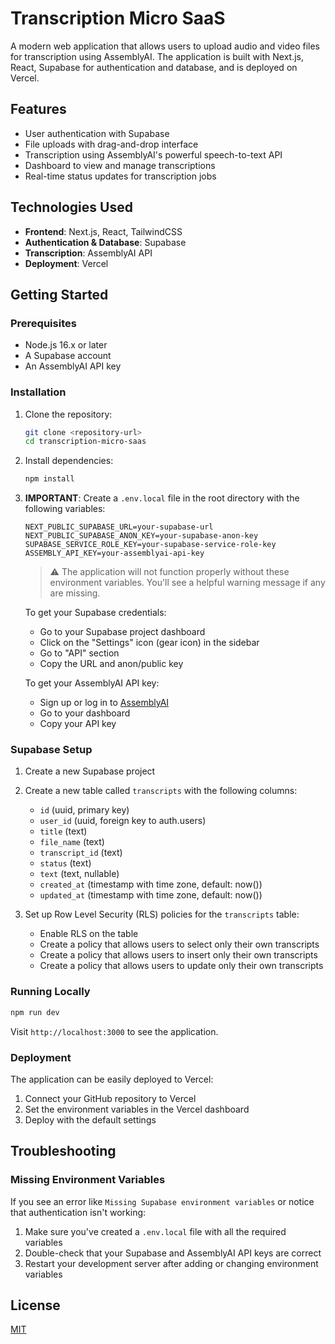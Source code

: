 # Transcription Micro SaaS

A modern web application that allows users to upload audio and video files for transcription using AssemblyAI. The application is built with Next.js, React, Supabase for authentication and database, and is deployed on Vercel.

## Features

- User authentication with Supabase
- File uploads with drag-and-drop interface
- Transcription using AssemblyAI's powerful speech-to-text API
- Dashboard to view and manage transcriptions
- Real-time status updates for transcription jobs

## Technologies Used

- **Frontend**: Next.js, React, TailwindCSS
- **Authentication & Database**: Supabase
- **Transcription**: AssemblyAI API
- **Deployment**: Vercel

## Getting Started

### Prerequisites

- Node.js 16.x or later
- A Supabase account
- An AssemblyAI API key

### Installation

1. Clone the repository:
   ```bash
   git clone <repository-url>
   cd transcription-micro-saas
   ```

2. Install dependencies:
   ```bash
   npm install
   ```

3. **IMPORTANT**: Create a `.env.local` file in the root directory with the following variables:
   ```
   NEXT_PUBLIC_SUPABASE_URL=your-supabase-url
   NEXT_PUBLIC_SUPABASE_ANON_KEY=your-supabase-anon-key
   SUPABASE_SERVICE_ROLE_KEY=your-supabase-service-role-key
   ASSEMBLY_API_KEY=your-assemblyai-api-key
   ```

   > ⚠️ The application will not function properly without these environment variables. You'll see a helpful warning message if any are missing.

   To get your Supabase credentials:
   - Go to your Supabase project dashboard
   - Click on the "Settings" icon (gear icon) in the sidebar
   - Go to "API" section
   - Copy the URL and anon/public key

   To get your AssemblyAI API key:
   - Sign up or log in to [AssemblyAI](https://www.assemblyai.com/)
   - Go to your dashboard
   - Copy your API key

### Supabase Setup

1. Create a new Supabase project
2. Create a new table called `transcripts` with the following columns:
   - `id` (uuid, primary key)
   - `user_id` (uuid, foreign key to auth.users)
   - `title` (text)
   - `file_name` (text)
   - `transcript_id` (text)
   - `status` (text)
   - `text` (text, nullable)
   - `created_at` (timestamp with time zone, default: now())
   - `updated_at` (timestamp with time zone, default: now())

3. Set up Row Level Security (RLS) policies for the `transcripts` table:
   - Enable RLS on the table
   - Create a policy that allows users to select only their own transcripts
   - Create a policy that allows users to insert only their own transcripts
   - Create a policy that allows users to update only their own transcripts

### Running Locally

```bash
npm run dev
```

Visit `http://localhost:3000` to see the application.

### Deployment

The application can be easily deployed to Vercel:

1. Connect your GitHub repository to Vercel
2. Set the environment variables in the Vercel dashboard
3. Deploy with the default settings

## Troubleshooting

### Missing Environment Variables

If you see an error like `Missing Supabase environment variables` or notice that authentication isn't working:

1. Make sure you've created a `.env.local` file with all the required variables
2. Double-check that your Supabase and AssemblyAI API keys are correct
3. Restart your development server after adding or changing environment variables

## License

[MIT](LICENSE)
